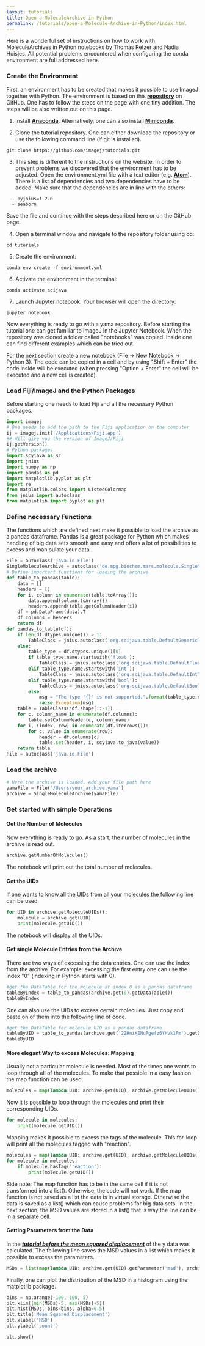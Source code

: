 ```yaml
---
layout: tutorials
title: Open a MoleculeArchive in Python
permalink: /tutorials/open-a-Molecule-Archive-in-Python/index.html
---
```


Here is a wonderful set of instructions on how to work with MoleculeArchives in Python notebooks by Thomas Retzer and Nadia Huisjes. All potential problems encountered when configuring the conda environment are full addressed here.

### Create the Environment
First, an environment has to be created that makes it possible to use ImageJ together with Python. The environment is based on this **[repository](https://github.com/imagej/tutorials)** on GitHub. One has to follow the steps on the page with one tiny addition. The steps will be also written out on this page.  

1. Install **[Anaconda](https://www.anaconda.com/distribution/)**. Alternatively, one can also install **[Miniconda](https://conda.io/miniconda.html)**.

2. Clone the tutorial repository. One can either download the repository or use the following command line (if git is installed).
```terminal
git clone https://github.com/imagej/tutorials.git
```
3. This step is different to the instructions on the website. In order to prevent problems we discovered that the environment has to be adjusted. Open the environment.yml
file with a text editor (e.g. **[Atom](https://atom.io)**). There is a list of dependencies and two dependencies have to be added. Make sure that the dependencies are in line with the others:
```terminal
  - pyjnius=1.2.0
  - seaborn
```
Save the file and continue with the steps described here or on the GitHub page.

4. Open a terminal window and navigate to the repository folder using cd:
```terminal
cd tutorials
```

5. Create the environment:
```terminal
conda env create -f environment.yml
```

6. Activate the environment in the terminal:
```terminal
conda activate scijava
```

7. Launch Jupyter notebook. Your browser will open the directory:
```terminal
jupyter notebook
```

Now everything is ready to go with a yama repository. Before starting the tutorial one can get familiar to ImageJ in the Jupyter Notebook. When the repository was cloned
a folder called "notebooks" was copied. Inside one can find different examples which can be tried out.

For the next section create a new notebook (File -> New Notebook -> Python 3). The code can be copied in a cell and by using "Shift + Enter" the code inside will be executed (when pressing "Option + Enter" the cell will be executed and a new cell is created).

### Load Fiji/ImageJ and the Python Packages
Before starting one needs to load Fiji and all the necessary Python packages.
```python
import imagej
# One needs to add the path to the Fiji application on the computer
ij = imagej.init('/Applications/Fiji.app')
## Will give you the version of ImageJ/Fiji
ij.getVersion()
# Python packages
import scyjava as sc
import jnius
import numpy as np
import pandas as pd
import matplotlib.pyplot as plt
import re
from matplotlib.colors import ListedColormap
from jnius import autoclass
from matplotlib import pyplot as plt
```

### Define necessary Functions
The functions which are defined next make it possible to load the archive as a pandas dataframe. Pandas is a great package for Python which makes handling of big data sets smooth and easy and offers a lot of possibilities to excess and manipulate your data.
```python
File = autoclass('java.io.File')
SingleMoleculeArchive = autoclass('de.mpg.biochem.mars.molecule.SingleMoleculeArchive')
# Define important functions for loading the archive
def table_to_pandas(table):
    data = []
    headers = []
    for i, column in enumerate(table.toArray()):
        data.append(column.toArray())
        headers.append(table.getColumnHeader(i))
    df = pd.DataFrame(data).T
    df.columns = headers
    return df
def pandas_to_table(df):
    if len(df.dtypes.unique()) > 1:
        TableClass = jnius.autoclass('org.scijava.table.DefaultGenericTable')
    else:
        table_type = df.dtypes.unique()[0]
        if table_type.name.startswith('float'):
            TableClass = jnius.autoclass('org.scijava.table.DefaultFloatTable')
        elif table_type.name.startswith('int'):
            TableClass = jnius.autoclass('org.scijava.table.DefaultIntTable')
        elif table_type.name.startswith('bool'):
            TableClass = jnius.autoclass('org.scijava.table.DefaultBoolTable')
        else:
            msg = "The type '{}' is not supported.".format(table_type.name)
            raise Exception(msg)
    table = TableClass(*df.shape[::-1])
    for c, column_name in enumerate(df.columns):
        table.setColumnHeader(c, column_name)
    for i, (index, row) in enumerate(df.iterrows()):
        for c, value in enumerate(row):
            header = df.columns[c]
            table.set(header, i, scyjava.to_java(value))
    return table
File = autoclass('java.io.File')
```
### Load the archive
```python
# Here the archive is loaded. Add your file path here
yamaFile = File('/Users/your_archive.yama')
archive = SingleMoleculeArchive(yamaFile)
```
### Get started with simple Operations
#### Get the Number of Molecules
Now everything is ready to go. As a start, the number of molecules in the archive is read out.
```python
archive.getNumberOfMolecules()
```
The notebook will print out the total number of molecules.
#### Get the UIDs
If one wants to know all the UIDs from all your molecules the following line can be used.
```python
for UID in archive.getMoleculeUIDs():
    molecule = archive.get(UID)
    print(molecule.getUID())
```
The notebook will display all the UIDs.

#### Get single Molecule Entries from the Archive
There are two ways of excessing the data entries. One can use the index from the archive. For example: excessing the first entry one can use the index "0" (indexing in Python starts with 0).
```python
#get the DataTable for the molecule at index 0 as a pandas dataframe
tableByIndex = table_to_pandas(archive.get(0).getDataTable())
tableByIndex
```
One can also use the UIDs to excess certain molecules. Just
copy and paste on of them into the following line of code.

```python
#get the DataTable for molecule UID as a pandas dataframe
tableByUID = table_to_pandas(archive.get('22HniKENuPgefz6YHvk1Pm').getDataTable())
tableByUID
```
#### More elegant Way to excess Molecules: Mapping
Usually not a particular molecule is needed. Most of the times one wants to loop through all of the molecules. To make that possible in a easy fashion the map function can be used.
```python
molecules = map(lambda UID: archive.get(UID), archive.getMoleculeUIDs())
```
Now it is possible to loop through the molecules and print their corresponding UIDs.
```python
for molecule in molecules:
    print(molecule.getUID())    
```
Mapping makes it possible to excess the tags of the molecule. This for-loop will print all the molecules tagged with "reaction".

```python
molecules = map(lambda UID: archive.get(UID), archive.getMoleculeUIDs())
for molecule in molecules:
    if molecule.hasTag('reaction'):
        print(molecule.getUID())
```
Side note: The map function has to be in the same cell if it is not transformed into a list(). Otherwise, the code will not work. If the map function is not saved as a list the data is in virtual storage. Otherwise the data is saved as a list() which can cause problems for big data sets. In the next section, the MSD values are stored in a list() that is way the line can be in a separate cell.

#### Getting Parameters from the Data
In the ***[tutorial before the mean squared displacement](https://duderstadt-lab.github.io/mars-docs/tutorials/calculate-msd/)*** of the y data was calculated. The following line saves the MSD values in a list which makes it possible to excess the parameters.
```python
MSDs = list(map(lambda UID: archive.get(UID).getParameter('msd'), archive.getMoleculeUIDs()))
```
Finally, one can plot the distribution of the MSD in a histogram using the matplotlib package.
```python
bins = np.arange(-100, 100, 5)
plt.xlim([min(MSDs)-5, max(MSDs)+5])
plt.hist(MSDs, bins=bins, alpha=0.5)
plt.title('Mean Squared Displacement')
plt.xlabel('MSD')
plt.ylabel('count')

plt.show()
```
